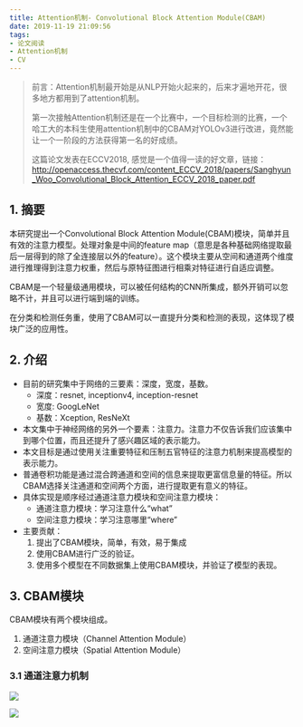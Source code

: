 ```yaml
---
title: Attention机制- Convolutional Block Attention Module(CBAM)
date: 2019-11-19 21:09:56
tags:
- 论文阅读
- Attention机制
- CV
---
```


> 前言：Attention机制最开始是从NLP开始火起来的，后来才遍地开花，很多地方都用到了attention机制。
>
> 第一次接触Attention机制还是在一个比赛中，一个目标检测的比赛，一个哈工大的本科生使用attention机制中的CBAM对YOLOv3进行改进，竟然能让一个一阶段的方法获得第一名的好成绩。
>
> 这篇论文发表在ECCV2018, 感觉是一个值得一读的好文章，链接：http://openaccess.thecvf.com/content_ECCV_2018/papers/Sanghyun_Woo_Convolutional_Block_Attention_ECCV_2018_paper.pdf

## 1. 摘要

本研究提出一个Convolutional Block Attention Module(CBAM)模块，简单并且有效的注意力模型。处理对象是中间的feature map（意思是各种基础网络提取最后一层得到的除了全连接层以外的feature）。这个模块主要从空间和通道两个维度进行推理得到注意力权重，然后与原特征图进行相乘对特征进行自适应调整。

CBAM是一个轻量级通用模块，可以被任何结构的CNN所集成，额外开销可以忽略不计，并且可以进行端到端的训练。

在分类和检测任务重，使用了CBAM可以一直提升分类和检测的表现，这体现了模块广泛的应用性。

## 2. 介绍

- 目前的研究集中于网络的三要素：深度，宽度，基数。
    - 深度：resnet, inceptionv4, inception-resnet
    - 宽度:  GoogLeNet
    - 基数：Xception, ResNeXt
- 本文集中于神经网络的另外一个要素：注意力。注意力不仅告诉我们应该集中到哪个位置，而且还提升了感兴趣区域的表示能力。
- 本文目标是通过使用关注重要特征和压制五官特征的注意力机制来提高模型的表示能力。
- 普通卷积功能是通过混合跨通道和空间的信息来提取更富信息量的特征。所以CBAM选择关注通道和空间两个方面，进行提取更有意义的特征。
- 具体实现是顺序经过通道注意力模块和空间注意力模块：
    - 通道注意力模块：学习注意什么“what”
    - 空间注意力模块：学习注意哪里“where”
- 主要贡献：
    1. 提出了CBAM模块，简单，有效，易于集成
    2. 使用CBAM进行广泛的验证。
    3. 使用多个模型在不同数据集上使用CBAM模块，并验证了模型的表现。



## 3. CBAM模块

CBAM模块有两个模块组成。

1. 通道注意力模块（Channel Attention Module）
2. 空间注意力模块（Spatial Attention Module）



### 3.1 通道注意力机制

![](https://img-blog.csdnimg.cn/2019111922173278.png?x-oss-process=image/watermark,type_ZmFuZ3poZW5naGVpdGk,shadow_10,text_aHR0cHM6Ly9ibG9nLmNzZG4ubmV0L0REX1BQX0pK,size_16,color_FFFFFF,t_70)



![](https://img-blog.csdnimg.cn/20191119221811390.png?x-oss-process=image/watermark,type_ZmFuZ3poZW5naGVpdGk,shadow_10,text_aHR0cHM6Ly9ibG9nLmNzZG4ubmV0L0REX1BQX0pK,size_16,color_FFFFFF,t_70)